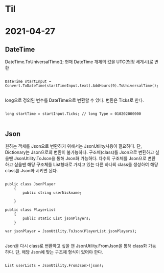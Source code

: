 # Til
2021-04-27
==========
DateTime
--------
DateTime.ToUniversalTime();
현재 DateTime 개체의 값을 UTC(협정 세계시)로 변환

<pre>
<code>
DateTime startInput = Convert.ToDateTime(startTimeInput.text).AddHours(9).ToUniversalTime();
</code>
</pre>

long으로 정의된 변수를 DateTime으로 변환할 수 있다.
변환은 Ticks로 한다.

<pre>
<code>
long startTime = startInput.Ticks; // long Type = 010202000000
</code>
</pre>


Json
----
원하는 객체를 Json으로 변환하기 위해서는 JsonUtility사용이 필요하다. 단, Dictionary는 Json으로의 변환이 불가능하다.
구조체(class)를 Json으로 변환하고 싶을땐 JsonUtility.ToJson을 통해 Json화 가능하다.
다수의 구조체를 Json으로 변환하고 싶을땐 해당 구조체를 List형태로 가지고 있는 다른 하나의 class를 생성하여 해당 class를 Json화 시키면 된다.


<pre>
<code>
public class JsonPlayer
    {
        public string userNickname;
        
    }
    
public class PlayerList
    {
        public static List<JsonPlayer> jsonPlayers;
    }
  
var jsonPlayer = JsonUtility.ToJson(PlayerList.jsonPlayers);
</code>
</pre>

Json을 다시 class로 변환하고 싶을 땐 JsonUtility.FromJson을 통해 class화 가능하다. 단, 해당 Json에 맞는 구조체 형식이 있어야 한다.

<pre>
<code>
List<UserInfo> userLists = JsonUtility.FromJson<List<UserInfo>>(json);
</code>
</pre>
